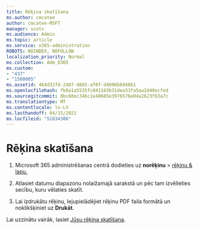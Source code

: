 ```yaml
---
title: Rēķina skatīšana
ms.author: cmcatee
author: cmcatee-MSFT
manager: scotv
ms.audience: Admin
ms.topic: article
ms.service: o365-administration
ROBOTS: NOINDEX, NOFOLLOW
localization_priority: Normal
ms.collection: Adm_O365
ms.custom:
- "437"
- "1500005"
ms.assetid: 464d32fd-2487-4885-af0f-d4096b694861
ms.openlocfilehash: fb0a1a5535fc041103b31dea33fa5aa2d40ecfed
ms.sourcegitcommit: 8bc60ec34bc1e40685e3976576e04a2623f63a7c
ms.translationtype: MT
ms.contentlocale: lv-LV
ms.lasthandoff: 04/15/2021
ms.locfileid: "51834306"
---
```

# <a name="view-my-bill-or-invoice"></a>Rēķina skatīšana

1. Microsoft 365 administrēšanas centrā dodieties uz **norēķinu** \> [rēķinu & lapu.](https://go.microsoft.com/fwlink/p/?linkid=848039)

2. Atlasiet datumu diapazonu nolaižamajā sarakstā un pēc tam izvēlieties secību, kuru vēlaties skatīt.

3. Lai izdrukātu rēķinu, lejupielādējiet rēķinu PDF faila formātā un noklikšķiniet uz **Drukāt.**

Lai uzzinātu vairāk, lasiet [Jūsu rēķina skatīšana](https://docs.microsoft.com/microsoft-365/commerce/billing-and-payments/view-your-bill-or-invoice).
